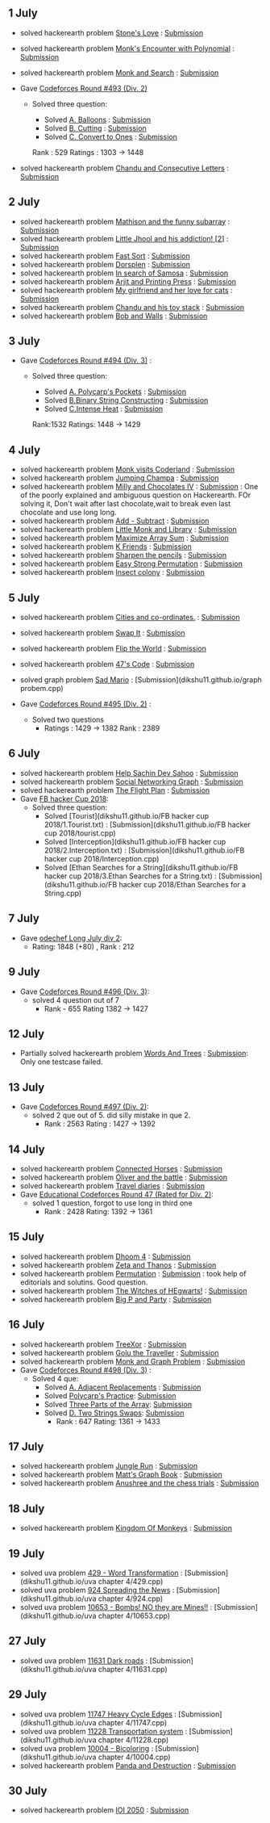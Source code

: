 
## 1 July

* solved hackerearth problem [Stone's Love](https://www.hackerearth.com/practice/algorithms/searching/binary-search/practice-problems/algorithm/stones-love/) : [Submission](https://www.hackerearth.com/practice/algorithms/searching/binary-search/practice-problems/algorithm/stones-love/)
* solved hackerearth problem [Monk's Encounter with Polynomial](https://www.hackerearth.com/practice/algorithms/searching/binary-search/practice-problems/algorithm/monks-encounter-with-polynomial/) : [Submission](https://www.hackerearth.com/submission/17936437/)
* solved hackerearth problem [Monk and Search](https://www.hackerearth.com/practice/algorithms/searching/binary-search/practice-problems/algorithm/monk-and-search-2/) : [Submission](https://www.hackerearth.com/submission/17938036/)

* Gave [Codeforces Round #493 (Div. 2)](http://codeforces.com/contest/998)
  * Solved three question:
    * Solved [A. Balloons](http://codeforces.com/contest/998/problem/A) : [Submission](dikshu11.github.io/codeforces/998A.cpp)
    * Solved [B. Cutting](http://codeforces.com/contest/998/problem/B) : [Submission](dikshu11.github.io/codeforces/998B.cpp)
    * Solved [C. Convert to Ones](http://codeforces.com/contest/998/problem/C) : [Submission](dikshu11.github.io/codeforces/998C.cpp)
    
    Rank : 529 Ratings : 1303 → 1448
    
* solved hackerearth problem [Chandu and Consecutive Letters](https://www.hackerearth.com/practice/algorithms/greedy/basics-of-greedy-algorithms/practice-problems/algorithm/chandu-and-consecutive-letters/) : [Submission](https://www.hackerearth.com/submission/17952806/)

## 2 July

* solved hackerearth problem [Mathison and the funny subarray](https://www.hackerearth.com/practice/algorithms/greedy/basics-of-greedy-algorithms/practice-problems/algorithm/mathison-and-the-funny-substring-b3f58587/) : [Submission](https://www.hackerearth.com/submission/17963617/)
* solved hackerearth problem [Little Jhool and his addiction! [2]](https://www.hackerearth.com/practice/algorithms/greedy/basics-of-greedy-algorithms/practice-problems/algorithm/little-jhool-and-his-addiction-2-4/) : [Submission](https://www.hackerearth.com/submission/17964135/)
* solved hackerearth problem [Fast Sort](https://www.hackerearth.com/practice/algorithms/greedy/basics-of-greedy-algorithms/practice-problems/algorithm/fast-sort-1/) : [Submission](https://www.hackerearth.com/submission/17970109/)
* solved hackerearth problem [Dorsplen](https://www.hackerearth.com/practice/algorithms/greedy/basics-of-greedy-algorithms/practice-problems/algorithm/dorsplen/)  : [Submission](https://www.hackerearth.com/submission/17970276/)
* solved hackerearth problem [In search of Samosa](https://www.hackerearth.com/practice/algorithms/greedy/basics-of-greedy-algorithms/practice-problems/algorithm/in-search-of-samosa-pledge-easy-3/) : [Submission](https://www.hackerearth.com/submission/17971705/)
* solved hackerearth problem [Arjit and Printing Press](https://www.hackerearth.com/practice/algorithms/greedy/basics-of-greedy-algorithms/practice-problems/algorithm/arjit-and-printing-press/) : [Submission](https://www.hackerearth.com/submission/17972168/)
* solved hackerearth problem [My girlfriend and her love for cats](https://www.hackerearth.com/practice/algorithms/greedy/basics-of-greedy-algorithms/practice-problems/algorithm/my-girlfriend-and-her-love-for-cats-1/) : [Submission](https://www.hackerearth.com/submission/17972284/)
* solved hackerearth problem [Chandu and his toy stack](https://www.hackerearth.com/practice/algorithms/greedy/basics-of-greedy-algorithms/practice-problems/algorithm/chandu-and-his-toy-stack/) : [Submission](https://www.hackerearth.com/submission/17972703/)
* solved hackerearth problem [Bob and Walls](https://www.hackerearth.com/practice/algorithms/greedy/basics-of-greedy-algorithms/practice-problems/algorithm/bob-and-walls/) : [Submission](https://www.hackerearth.com/submission/17974093/)

## 3 July

* Gave [Codeforces Round #494 (Div. 3)](http://codeforces.com/contest/1003) : 
  * Solved three question:
    * Solved [A. Polycarp's Pockets](http://codeforces.com/contest/1003/problem/A) : [Submission](dikshu11.github.io/codeforces/1003A.cpp)
    * Solved [B.Binary String Constructing](http://codeforces.com/contest/1003/problem/B) : [Submission](dikshu11.github.io/codeforces/1003B.cpp)
    * Solved [C.Intense Heat](http://codeforces.com/contest/1003/problem/C) : [Submission](dikshu11.github.io/codeforces/1003C.cpp)
    
    Rank:1532 Ratings: 1448 → 1429

## 4 July

* solved hackerearth problem [Monk visits Coderland](https://www.hackerearth.com/practice/algorithms/greedy/basics-of-greedy-algorithms/practice-problems/algorithm/monk-visits-coderland-4/) : [Submission](https://www.hackerearth.com/submission/18009035/)
* solved hackerearth problem [Jumping Champa](https://www.hackerearth.com/practice/algorithms/greedy/basics-of-greedy-algorithms/practice-problems/algorithm/jumping-champa-icpc-1/) : [Submission](https://www.hackerearth.com/submission/18009433/)
* solved hackerearth problem [Milly and Chocolates IV](https://www.hackerearth.com/practice/algorithms/greedy/basics-of-greedy-algorithms/practice-problems/algorithm/milly-and-chocolates-iv-6/) : [Submission](https://www.hackerearth.com/submission/18011798/) : One of the poorly explained and ambiguous question on Hackerearth. FOr solving it, Don't wait after last chocolate,wait to break even last chocolate and use long long.
* solved hackerearth problem [Add - Subtract](https://www.hackerearth.com/practice/algorithms/greedy/basics-of-greedy-algorithms/practice-problems/algorithm/add-subtract/) : [Submission](https://www.hackerearth.com/submission/18013557/)
* solved hackerearth problem [Little Monk and Library](https://www.hackerearth.com/practice/algorithms/greedy/basics-of-greedy-algorithms/practice-problems/algorithm/little-monk-and-library/) : [Submission](https://www.hackerearth.com/submission/18014168/)
* solved hackerearth problem [Maximize Array Sum](https://www.hackerearth.com/practice/algorithms/greedy/basics-of-greedy-algorithms/practice-problems/algorithm/bob-and-profit-fd9f0ee3/) : [Submission](https://www.hackerearth.com/submission/18014394/)
* solved hackerearth problem [K Friends](https://www.hackerearth.com/practice/algorithms/greedy/basics-of-greedy-algorithms/practice-problems/algorithm/k-friends-89908017/) : [Submission](https://www.hackerearth.com/submission/18015719/)
* solved hackerearth problem [Sharpen the pencils](https://www.hackerearth.com/practice/algorithms/greedy/basics-of-greedy-algorithms/practice-problems/algorithm/sharpen-the-pencils-2/) : [Submission](https://www.hackerearth.com/submission/18016031/)
* solved hackerearth problem [Easy Strong Permutation](https://www.hackerearth.com/practice/algorithms/greedy/basics-of-greedy-algorithms/practice-problems/algorithm/easy-strong-permutation/) : [Submission](https://www.hackerearth.com/submission/18016201/)
* solved hackerearth problem [Insect colony](https://www.hackerearth.com/practice/algorithms/greedy/basics-of-greedy-algorithms/practice-problems/algorithm/insect-colony-2/) : [Submission](https://www.hackerearth.com/submission/18020391/)

## 5 July
* solved hackerearth problem [ Cities and co-ordinates.](https://www.hackerearth.com/practice/algorithms/greedy/basics-of-greedy-algorithms/practice-problems/algorithm/protect-the-cities/description/) : [Submission](https://www.hackerearth.com/submission/18038903/)
* solved hackerearth problem [Swap It](https://www.hackerearth.com/practice/algorithms/greedy/basics-of-greedy-algorithms/practice-problems/algorithm/swap-it-2/) : [Submission](https://www.hackerearth.com/submission/18039352/)
* solved hackerearth problem [Flip the World](https://www.hackerearth.com/practice/algorithms/greedy/basics-of-greedy-algorithms/practice-problems/algorithm/flip-the-world/) : [Submission](https://www.hackerearth.com/submission/18039650/)
* solved hackerearth problem [47's Code](https://www.hackerearth.com/practice/algorithms/greedy/basics-of-greedy-algorithms/practice-problems/algorithm/playing-cards-1-8abea701/) : [Submission](https://www.hackerearth.com/submission/18039804/)
* solved graph problem [Sad Mario](dikshu11.github.io/Sad-Mario.pdf) : [Submission](dikshu11.github.io/graph probem.cpp)

* Gave [Codeforces Round #495 (Div. 2)](https://codeforces.com/contest/1004) :
  * Solved two questions 
    * Ratings : 1429 → 1382 Rank : 2389


## 6 July

* solved hackerearth problem [Help Sachin Dev Sahoo](https://www.hackerearth.com/practice/algorithms/greedy/basics-of-greedy-algorithms/practice-problems/algorithm/minimum-flips/) : [Submission](https://www.hackerearth.com/submission/18056284/)
* solved hackerearth problem [Social Networking Graph](https://www.hackerearth.com/practice/algorithms/graphs/breadth-first-search/practice-problems/algorithm/social-networking-graph/) : [Submission](https://www.hackerearth.com/submission/18063542/)
* solved hackerearth problem [The Flight Plan](https://www.hackerearth.com/practice/algorithms/graphs/breadth-first-search/practice-problems/algorithm/traffic-light-2-ee27ba45/) : [Submission](https://www.hackerearth.com/submission/18069654/)
* Gave [FB hacker Cup 2018](https://www.facebook.com/hackercup/):
  * Solved three question:
    * Solved [Tourist](dikshu11.github.io/FB hacker cup 2018/1.Tourist.txt) : [Submission](dikshu11.github.io/FB hacker cup 2018/tourist.cpp)
    * Solved [Interception](dikshu11.github.io/FB hacker cup 2018/2.Interception.txt) : [Submission](dikshu11.github.io/FB hacker cup 2018/Interception.cpp)
    * Solved [Ethan Searches for a String](dikshu11.github.io/FB hacker cup 2018/3.Ethan Searches for a String.txt) : [Submission](dikshu11.github.io/FB hacker cup 2018/Ethan Searches for a String.cpp)
    
## 7 July

* Gave [odechef Long July div 2](https://www.codechef.com/JULY18B):
  * Rating: 1848 (+80) , Rank : 212

## 9 July
* Gave [Codeforces Round #496 (Div. 3)](https://codeforces.com/contest/1005):
  * solved 4 question out of 7
    * Rank - 655 Rating 1382 → 1427
    
## 12 July
* Partially solved hackerearth problem [Words And Trees](https://www.hackerearth.com/zh/practice/algorithms/graphs/depth-first-search/practice-problems/algorithm/words-and-trees-f9ef202c/description/) : [Submission](https://www.hackerearth.com/zh/submission/18222842/): Only one testcase failed.

## 13 July
* Gave [Codeforces Round #497 (Div. 2)](http://codeforces.com/contest/1008):
  * solved 2 que out of 5. did silly mistake in que 2.
    * Rank : 2563  Rating : 1427 → 1392
    
## 14 July
* solved hackerearth problem [Connected Horses](https://www.hackerearth.com/practice/algorithms/graphs/breadth-first-search/practice-problems/algorithm/connected-horses-10/) : [Submission](https://www.hackerearth.com/submission/18262919/)
* solved hackerearth problem [Oliver and the battle](https://www.hackerearth.com/practice/algorithms/graphs/breadth-first-search/practice-problems/algorithm/oliver-and-the-battle-1/) : [Submission](https://www.hackerearth.com/submission/18263663/)
* solved hackerearth problem [Travel diaries](https://www.hackerearth.com/practice/algorithms/graphs/breadth-first-search/practice-problems/algorithm/till-the-end-of-the-time-d73ba7d1/) : [Submission](https://www.hackerearth.com/submission/18264612/)
* Gave [Educational Codeforces Round 47 (Rated for Div. 2)](http://codeforces.com/contest/1009):
  * solved 1 question, forgot to use long in third one
    * Rank : 2428  Rating: 1392 → 1361

## 15  July
* solved hackerearth problem [Dhoom 4](https://www.hackerearth.com/practice/algorithms/graphs/breadth-first-search/practice-problems/algorithm/dhoom-4/) : [Submission](https://www.hackerearth.com/submission/18281137/)
* solved hackerearth problem [Zeta and Thanos](https://www.hackerearth.com/practice/algorithms/graphs/breadth-first-search/practice-problems/algorithm/easymedium/) : [Submission](https://www.hackerearth.com/submission/18281708/)
* solved hackerearth problem [Permutation](https://www.hackerearth.com/practice/algorithms/graphs/breadth-first-search/practice-problems/algorithm/t1-1-6064aa64/) : [Submission](https://www.hackerearth.com/submission/18283991/) : took help of editorials and solutins. Good question.
* solved hackerearth problem [The Witches of HEgwarts!](https://www.hackerearth.com/practice/algorithms/graphs/breadth-first-search/practice-problems/algorithm/the-witches-of-hegwarts-1/) : [Submission](https://www.hackerearth.com/submission/18287138/)
* solved hackerearth problem [Big P and Party](https://www.hackerearth.com/practice/algorithms/graphs/breadth-first-search/practice-problems/algorithm/big-p-and-party-1/) : [Submission](https://www.hackerearth.com/submission/18287829/)

## 16 July
* solved hackerearth problem [TreeXor](https://www.hackerearth.com/zh/practice/algorithms/graphs/depth-first-search/practice-problems/algorithm/treexor/) : [Submission](https://www.hackerearth.com/zh/submission/18297457/)
* solved hackerearth problem [Golu the Traveller](https://www.hackerearth.com/zh/practice/algorithms/graphs/depth-first-search/practice-problems/algorithm/easy-35/) : [Submission](https://www.hackerearth.com/zh/submission/18303645/)
* solved hackerearth problem [ Monk and Graph Problem](https://www.hackerearth.com/zh/practice/algorithms/graphs/depth-first-search/practice-problems/algorithm/monk-and-graph-problem/) : [Submission](https://www.hackerearth.com/zh/submission/18310755/)
* Gave [Codeforces Round #498 (Div. 3)](http://codeforces.com/contest/1006) :
  * Solved 4 que:
    * Solved [A. Adjacent Replacements](http://codeforces.com/contest/1006/problem/A) : [Submission](dikshu11.github.io/codeforces/1006A.cpp)
    * Solved [Polycarp's Practice](http://codeforces.com/contest/1006/problem/B): [Submission](dikshu11.github.io/codeforces/1006B.cpp)
    * Solved [Three Parts of the Array](http://codeforces.com/contest/1006/problem/C): [Submission](dikshu11.github.io/codeforces/1006C.cpp)
    * Solved [D. Two Strings Swaps](http://codeforces.com/contest/1006/problem/D): [Submission](dikshu11.github.io/codeforces/1006D.cpp)
      * Rank : 647 Rating: 1361 → 1433
   

## 17 July
* solved hackerearth problem [Jungle Run](https://www.hackerearth.com/zh/practice/algorithms/graphs/depth-first-search/practice-problems/algorithm/jungle-run/) : [Submission](https://www.hackerearth.com/zh/submission/18328002/)
* solved hackerearth problem [Matt's Graph Book](https://www.hackerearth.com/zh/practice/algorithms/graphs/depth-first-search/practice-problems/algorithm/matts-graph-book/) : [Submission](https://www.hackerearth.com/zh/submission/18328326/)
* solved hackerearth problem [ Anushree and the chess trials](https://www.hackerearth.com/zh/practice/algorithms/graphs/depth-first-search/practice-problems/algorithm/anushree-and-the-chess-trials-f65a7811/description/) : [Submission](https://www.hackerearth.com/zh/submission/18330292/)

## 18 July
* solved hackerearth problem [Kingdom Of Monkeys](https://www.hackerearth.com/zh/practice/algorithms/graphs/depth-first-search/practice-problems/algorithm/kingdom-of-monkeys/) : [Submission](https://www.hackerearth.com/zh/submission/18357295/)

## 19 July
* solved uva problem [429 - Word Transformation](https://uva.onlinejudge.org/index.php?option=com_onlinejudge&Itemid=8&category=24&page=show_problem&problem=370) : [Submission](dikshu11.github.io/uva chapter 4/429.cpp)
* solved uva problem [924 Spreading the News](https://uva.onlinejudge.org/external/9/924.pdf) : [Submission](dikshu11.github.io/uva chapter 4/924.cpp)
* solved uva problem [10653 - Bombs! NO they are Mines!!](https://uva.onlinejudge.org/external/106/10653.pdf) : [Submission](dikshu11.github.io/uva chapter 4/10653.cpp)

## 27 July

* solved uva problem [11631 Dark roads](https://uva.onlinejudge.org/external/116/11631.pdf) : [Submission](dikshu11.github.io/uva chapter 4/11631.cpp)

## 29 July
* solved uva problem [11747 Heavy Cycle Edges](https://uva.onlinejudge.org/external/117/11747.pdf) : [Submission](dikshu11.github.io/uva chapter 4/11747.cpp)
* solved uva problem [11228 Transportation system](https://uva.onlinejudge.org/external/112/11228.pdf) : [Submission](dikshu11.github.io/uva chapter 4/11228.cpp)
* solved uva problem [10004 - Bicoloring](https://uva.onlinejudge.org/external/100/10004.pdf) : [Submission](dikshu11.github.io/uva chapter 4/10004.cpp)
* solved hackerearth problem [Panda and Destruction](https://www.hackerearth.com/practice/algorithms/graphs/minimum-spanning-tree/practice-problems/algorithm/panda-and-destruction/) : [Submission](https://www.hackerearth.com/submission/18686923/)


## 30 July

* solved hackerearth problem [IOI 2050](https://www.hackerearth.com/practice/algorithms/graphs/minimum-spanning-tree/practice-problems/algorithm/ioi-2050-2/) : [Submission](https://www.hackerearth.com/submission/18729710/)

